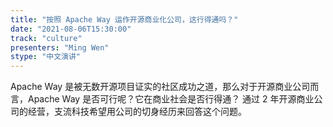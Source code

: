 ```yaml
---
title: "按照 Apache Way 运作开源商业化公司，这行得通吗？"
date: "2021-08-06T15:30:00" 
track: "culture"
presenters: "Ming Wen"
stype: "中文演讲"
---
```

Apache Way 是被无数开源项目证实的社区成功之道，那么对于开源商业公司而言，Apache Way 是否可行呢？它在商业社会是否行得通？
 通过 2 年开源商业公司的经营，支流科技希望用公司的切身经历来回答这个问题。